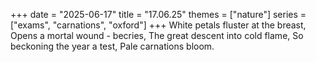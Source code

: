 +++
date = "2025-06-17"
title = "17.06.25"
themes = ["nature"]
series = ["exams", "carnations", "oxford"]
+++
White petals fluster at the breast,
Opens a mortal wound - becries,
The great descent into cold flame,
So beckoning the year a test,
Pale carnations bloom.
